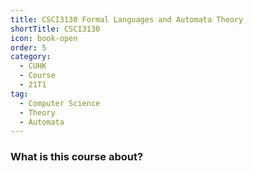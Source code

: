```yaml
---
title: CSCI3130 Formal Languages and Automata Theory
shortTitle: CSCI3130
icon: book-open
order: 5
category:
  - CUHK
  - Course
  - 21T1
tag:
  - Computer Science
  - Theory
  - Automata
---
```


### What is this course about?
